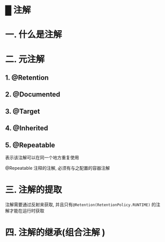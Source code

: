 # █ 注解

# 一. 什么是注解



# 二. 元注解

## 1. @Retention

## 2. @Documented

## 3. @Target

## 4. @Inherited

## 5. @Repeatable

表示该注解可以在同一个地方重复使用

@Repeatable 注释的注解, 必须有与之配置的容器注解



# 三. 注解的提取

注解需要通过反射来获取, 并且只有`@Retention(RetentionPolicy.RUNTIME)` 的注解才能在运行时获取

# 四. 注解的继承(组合注解 )





